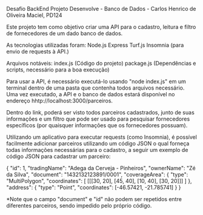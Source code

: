 Desafio BackEnd Projeto Desenvolve - Banco de Dados - Carlos Henrico de Oliveira Maciel, PD124

Este projeto tem como objetivo criar uma API para o cadastro, leitura e filtro de
fornecedores de um dado banco de dados.

As tecnologias utilizadas foram:
Node.js
Express
Turf.js
Insomnia (para envio de requests à API.)

Arquivos notáveis:
index.js (Código do projeto)
package.js (Dependências e scripts, necessário para a boa execução)

Para usar a API, é necessário executá-lo usando "node index.js" em um terminal dentro
de uma pasta que contenha todos arquivos necessário. Uma vez executado, a API e o
banco de dados estará disponível no endereço hhtp://localhost:3000/parceiros.

Dentro do link, poderá ser visto todos parceiros cadastrados, junto de suas 
informações e um filtro que pode ser usado para pesquisar fornecedores específicos
(por quaisquer informações que os fornecedores possuam).

Utilizando um aplicativo para executar requests (como Insomnia), é possível facilmente
adicionar parceiros utilizando um código JSON o qual forneça todas informações necessárias
para o cadastro, a seguir um exemplo de código JSON para cadastrar um parceiro:

{
  "id": 1,
  "tradingName": "Adega da Cerveja - Pinheiros",
  "ownerName": "Zé da Silva",
  "document": "1432132123891/0001",
  "coverageArea": {
    "type": "MultiPolygon",
    "coordinates": [
      [[[30, 20], [45, 40], [10, 40], [30, 20]]]
    ]
  },
  "address": {
    "type": "Point",
    "coordinates": [-46.57421, -21.785741]
  }
}

*Note que o campo "document" e "id" não podem ser repetidos entre diferentes parceiros,
sendo impedido pelo próprio código.

